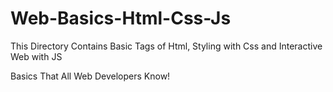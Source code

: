 # Web-Basics-Html-Css-Js
This Directory Contains Basic Tags of Html, Styling with Css and Interactive Web with JS

Basics That All Web Developers Know!
